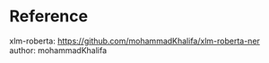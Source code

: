 # Reference
xlm-roberta: <https://github.com/mohammadKhalifa/xlm-roberta-ner>   
author: mohammadKhalifa
